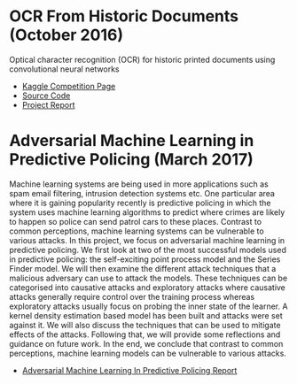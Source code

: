 <!-- TITLE: Portfolios -->
<!-- SUBTITLE: Some projects that I have worked on -->

# OCR From Historic Documents (October 2016)
Optical character recognition (OCR) for historic printed documents using convolutional neural networks
* [Kaggle Competition Page](https://inclass.kaggle.com/c/comp90051-2016)
* [Source Code](https://github.com/ZeanQin/ocr-from-historic-documents)
* [Project Report](/uploads/machine-learning/comp-90051-project-report.pdf)

# Adversarial Machine Learning in Predictive Policing (March 2017)
Machine learning systems are being used in more applications such as spam email filtering, intrusion detection systems etc. One particular area where it is gaining popularity recently is predictive policing in which the system uses machine learning algorithms to predict where crimes are likely to happen so police can send patrol cars to these places. Contrast to common perceptions, machine learning systems can be vulnerable to various attacks. In this project, we focus on adversarial machine learning in predictive policing. We first look at two of the most successful models used in predictive policing: the self-exciting point process model and the Series Finder model. We will then examine the different attack techniques that a malicious adversary can use to attack the models. These techniques can be categorised into causative attacks and exploratory attacks where causative attacks generally require control over the training process whereas exploratory attacks usually focus on probing the inner state of the learner. A kernel density estimation based model has been built and attacks were set against it. We will also discuss the techniques that can be used to mitigate effects of the attacks. Following that, we will provide some reflections and guidance on future work. In the end, we conclude that contrast to common perceptions, machine learning models can be vulnerable to various attacks.

* [Adversarial Machine Learning In Predictive Policing Report](/uploads/machine-learning/adversarial-machine-learning-in-predictive-policing-report.pdf "Adversarial Machine Learning In Predictive Policing Report")




